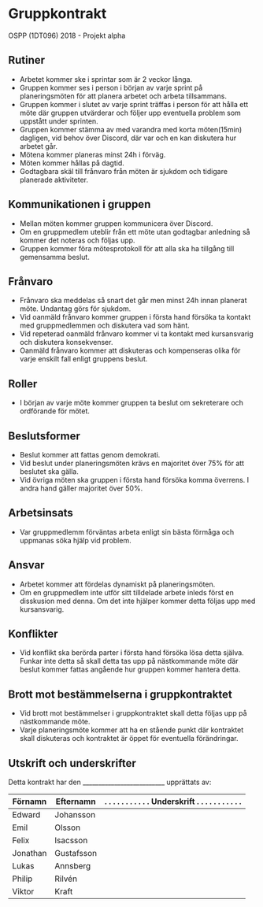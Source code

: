 # Gruppkontrakt

OSPP (1DT096) 2018 - Projekt alpha

## Rutiner

- Arbetet kommer ske i sprintar som är 2 veckor långa.
- Gruppen kommer ses i person i början av varje sprint på planeringsmöten för att planera arbetet och arbeta tillsammans.
- Gruppen kommer i slutet av varje sprint träffas i person för att hålla ett möte där gruppen utvärderar och följer upp eventuella problem som uppstått under sprinten.
- Gruppen kommer stämma av med varandra med korta möten(15min) dagligen, vid behov över Discord, där var och en kan diskutera hur     arbetet går.
- Mötena kommer planeras minst 24h i förväg.
- Möten kommer hållas på dagtid.
- Godtagbara skäl till frånvaro från möten är sjukdom och tidigare planerade aktiviteter. 


## Kommunikationen i gruppen

- Mellan möten kommer gruppen kommunicera över Discord.
- Om en gruppmedlem uteblir från ett möte utan godtagbar anledning så kommer det noteras och följas upp. 
- Gruppen kommer föra mötesprotokoll för att alla ska ha tillgång till gemensamma beslut.

## Frånvaro

- Frånvaro ska meddelas så snart det går men minst 24h innan planerat möte. Undantag görs för sjukdom.
- Vid oanmäld frånvaro kommer gruppen i första hand försöka ta kontakt med gruppmedlemmen och diskutera vad som hänt. 
- Vid repeterad oanmäld frånvaro kommer vi ta kontakt med kursansvarig och diskutera konsekvenser.
- Oanmäld frånvaro kommer att diskuteras och kompenseras olika för varje enskilt fall enligt gruppens beslut.

## Roller

- I början av varje möte kommer gruppen ta beslut om sekreterare och ordförande för mötet.


## Beslutsformer

- Beslut kommer att fattas genom demokrati.
- Vid beslut under planeringsmöten krävs en majoritet över 75% för att beslutet ska gälla.
- Vid övriga möten ska gruppen i första hand försöka komma överrens. I andra hand gäller majoritet över 50%.

## Arbetsinsats

- Var gruppmedlemm förväntas arbeta enligt sin bästa förmåga och uppmanas söka hjälp vid problem.

## Ansvar

- Arbetet kommer att fördelas dynamiskt på planeringsmöten.
- Om en gruppmedlem inte utför sitt tilldelade arbete inleds först en disskusion med denna. Om det inte hjälper kommer detta följas upp med kursansvarig.

## Konflikter

- Vid konflikt ska berörda parter i första hand försöka lösa detta själva. Funkar inte detta så skall detta tas upp på nästkommande möte där beslut kommer fattas angående hur gruppen kommer hantera detta.

## Brott mot bestämmelserna i gruppkontraktet

- Vid brott mot bestämmelser i gruppkontraktet skall detta följas upp på nästkommande möte.
- Varje planeringsmöte kommer att ha en stående punkt där kontraktet skall diskuteras och kontraktet är öppet för eventuella förändringar.

## Utskrift och underskrifter


Detta kontrakt har den  __________________________  upprättats av:


Förnamn  | Efternamn  | . . . . . . . . . . . Underskrift . . . . . . . . . . .
---------|------------|------------
Edward   | Johansson  |
Emil     | Olsson     |
Felix    | Isacsson   |
Jonathan | Gustafsson |
Lukas    | Annsberg   |
Philip   | Rilvén     |
Viktor   | Kraft      |
